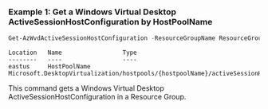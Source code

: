 
### Example 1: Get a Windows Virtual Desktop ActiveSessionHostConfiguration by HostPoolName

```powershell
Get-AzWvdActiveSessionHostConfiguration -ResourceGroupName ResourceGroupName -HostPoolName HostPoolName
```

```output
Location   Name                 Type
--------   ----                 ----
eastus     HostPoolName Microsoft.DesktopVirtualization/hostpools/{hostpoolName}/activeSessionHostConfigurations
```

This command gets a Windows Virtual Desktop ActiveSessionHostConfiguration in a Resource Group.
